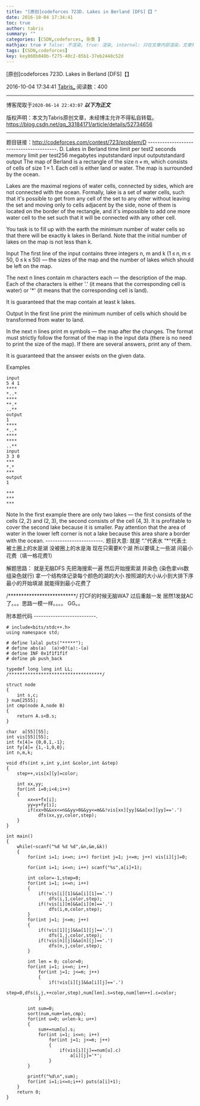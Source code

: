 ```yaml
---
title: "[原创]codeforces 723D. Lakes in Berland [DFS]【】"
date: 2016-10-04 17:34:41
toc: true
author: tabris
summary: ""
categories: [CSDN,codeforces, 杂类 ]
mathjax: true # false: 不渲染, true: 渲染, internal: 只在文章内部渲染，文章列表中不渲染
tags: [CSDN,codeforces]
key: key860b840b-f275-40c2-85b1-37eb2448c52d
---
```


[原创]codeforces 723D. Lakes in Berland [DFS]【】

2016-10-04 17:34:41  [Tabris_](https://me.csdn.net/qq_33184171) 阅读数：400

---

博客爬取于`2020-06-14 22:43:07`
***以下为正文***

版权声明：本文为Tabris原创文章，未经博主允许不得私自转载。
https://blog.csdn.net/qq_33184171/article/details/52734656

<!-- more -->

---

题目链接：http://codeforces.com/contest/723/problem/D
----------------------------------------.
D. Lakes in Berland
time limit per test2 seconds
memory limit per test256 megabytes
inputstandard input
outputstandard output
The map of Berland is a rectangle of the size n × m, which consists of cells of size 1 × 1. Each cell is either land or water. The map is surrounded by the ocean.

Lakes are the maximal regions of water cells, connected by sides, which are not connected with the ocean. Formally, lake is a set of water cells, such that it's possible to get from any cell of the set to any other without leaving the set and moving only to cells adjacent by the side, none of them is located on the border of the rectangle, and it's impossible to add one more water cell to the set such that it will be connected with any other cell.

You task is to fill up with the earth the minimum number of water cells so that there will be exactly k lakes in Berland. Note that the initial number of lakes on the map is not less than k.

Input
The first line of the input contains three integers n, m and k (1 ≤ n, m ≤ 50, 0 ≤ k ≤ 50) — the sizes of the map and the number of lakes which should be left on the map.

The next n lines contain m characters each — the description of the map. Each of the characters is either '.' (it means that the corresponding cell is water) or '*' (it means that the corresponding cell is land).

It is guaranteed that the map contain at least k lakes.

Output
In the first line print the minimum number of cells which should be transformed from water to land.

In the next n lines print m symbols — the map after the changes. The format must strictly follow the format of the map in the input data (there is no need to print the size of the map). If there are several answers, print any of them.

It is guaranteed that the answer exists on the given data.

Examples
```
input
5 4 1
****
*..*
****
**.*
..**
output
1
****
*..*
****
****
..**
input
3 3 0
***
*.*
***
output
1

***
***
***
```
Note
In the first example there are only two lakes — the first consists of the cells (2, 2) and (2, 3), the second consists of the cell (4, 3). It is profitable to cover the second lake because it is smaller. Pay attention that the area of water in the lower left corner is not a lake because this area share a border with the ocean.
------------------------.
题目大意:
就是  “.”代表水  “*”代表土  
被土圈上的水是湖 没被圈上的水是海
现在只需要K个湖 所以要填上一些湖 问最小花费（填一格花费1）

解题思路：
就是无脑DFS
先把海搜索一遍 然后开始搜索湖 并染色 (染色拿vis数组染色就行)
拿一个结构体记录每个颜色的湖的大小 按照湖的大小从小到大排下序  最小的开始填湖 就能得到最小花费了 


/**************************/
打CF的时候无脑WA7   过后重敲一发 居然1发就AC了。。。思路一模一样。。。。  GG。。

附本题代码
--------------------------.
```
# include<bits/stdc++.h>
using namespace std;

# define lalal puts("*****");
# define abs(a)  (a)>0?(a):-(a)
# define INF 0x1f1f1f1f
# define pb push_back

typedef long long int LL;
/***********************************/

struct node
{
    int s,c;
} num[2555];
int cmp(node A,node B)
{
    return A.s<B.s;
}

char  a[55][55];
int vis[55][55];
int fx[4]= {0,0,1,-1};
int fy[4]= {1,-1,0,0};
int n,m,k;

void dfs(int x,int y,int &color,int &step)
{
    step++,vis[x][y]=color;

    int xx,yy;
    for(int i=0;i<4;i++)
    {
        xx=x+fx[i];
        yy=y+fy[i];
        if(xx>0&&xx<=n&&yy>0&&yy<=m&&!vis[xx][yy]&&a[xx][yy]=='.')
            dfs(xx,yy,color,step);
    }
}

int main()
{
    while(~scanf("%d %d %d",&n,&m,&k))
    {
        for(int i=1; i<=n; i++) for(int j=1; j<=m; j++) vis[i][j]=0;

        for(int i=1; i<=n; i++) scanf("%s",a[i]+1);

        int color=-1,step=0;
        for(int i=1; i<=n; i++)
        {
            if(!vis[i][1]&&a[i][1]=='.')
                dfs(i,1,color,step);
            if(!vis[i][m]&&a[i][m]=='.')
                dfs(i,m,color,step);
        }
        for(int j=1; j<=m; j++)
        {
            if(!vis[1][j]&&a[1][j]=='.')
                dfs(1,j,color,step);
            if(!vis[n][j]&&a[n][j]=='.')
                dfs(n,j,color,step);
        }
        
        int len = 0; color=0;
        for(int i=1; i<=n; i++)
            for(int j=1; j<=m; j++)
            {
                if(!vis[i][j]&&a[i][j]=='.')
                    step=0,dfs(i,j,++color,step),num[len].s=step,num[len++].c=color;
            }
        
        int sum=0;
        sort(num,num+len,cmp);
        for(int u=0; u<len-k; u++)
        {
            sum+=num[u].s;
            for(int i=1; i<=n; i++)
                for(int j=1; j<=m; j++)
                {
                    if(vis[i][j]==num[u].c)
                        a[i][j]='*';
                }
        }
        
        printf("%d\n",sum);
        for(int i=1;i<=n;i++) puts(a[i]+1);
    }
    return 0;
}

```
